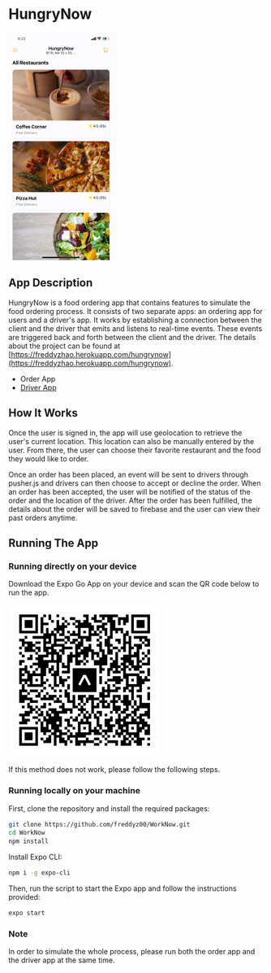 # HungryNow

<img src="assets/app-images/demo.gif" width="207" alt="demo">

## App Description

HungryNow is a food ordering app that contains features to simulate the food ordering process. It consists of two separate apps: an ordering app for users and a driver's app. It works by establishing a connection between the client and the driver that emits and listens to real-time events. These events are triggered back and forth between the client and the driver. The details about the project can be found at [https://freddyzhao.herokuapp.com/hungrynow](https://freddyzhao.herokuapp.com/hungrynow).

- Order App
- [Driver App](https://github.com/freddyz00/HungryNow-driver)

## How It Works

Once the user is signed in, the app will use geolocation to retrieve the user's current location. This location can also be manually entered by the user. From there, the user can choose their favorite restaurant and the food they would like to order.

Once an order has been placed, an event will be sent to drivers through pusher.js and drivers can then choose to accept or decline the order. When an order has been accepted, the user will be notified of the status of the order and the location of the driver. After the order has been fulfilled, the details about the order will be saved to firebase and the user can view their past orders anytime.

## Running The App

### Running directly on your device

Download the Expo Go App on your device and scan the QR code below to run the app.

<img src="assets/expo-go.svg" width="300" alt="QR Code">

If this method does not work, please follow the following steps.

### Running locally on your machine

First, clone the repository and install the required packages:

```bash
git clone https://github.com/freddyz00/WorkNow.git
cd WorkNow
npm install
```

Install Expo CLI:

```bash
npm i -g expo-cli
```

Then, run the script to start the Expo app and follow the instructions provided:

```bash
expo start
```

### Note

In order to simulate the whole process, please run both the order app and the driver app at the same time.
